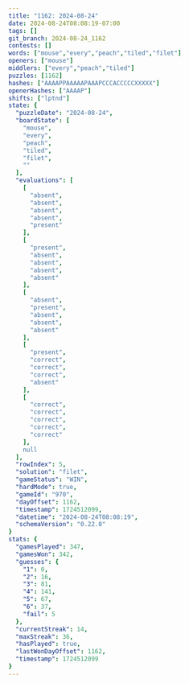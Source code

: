 ```yaml
---
title: "1162: 2024-08-24"
date: 2024-08-24T08:08:19-07:00
tags: []
git_branch: 2024-08-24_1162
contests: []
words: ["mouse","every","peach","tiled","filet"]
openers: ["mouse"]
middlers: ["every","peach","tiled"]
puzzles: [1162]
hashes: ["AAAAPPAAAAAPAAAPCCCACCCCCXXXXX"]
openerHashes: ["AAAAP"]
shifts: ["lptnd"]
state: {
  "puzzleDate": "2024-08-24",
  "boardState": [
    "mouse",
    "every",
    "peach",
    "tiled",
    "filet",
    ""
  ],
  "evaluations": [
    [
      "absent",
      "absent",
      "absent",
      "absent",
      "present"
    ],
    [
      "present",
      "absent",
      "absent",
      "absent",
      "absent"
    ],
    [
      "absent",
      "present",
      "absent",
      "absent",
      "absent"
    ],
    [
      "present",
      "correct",
      "correct",
      "correct",
      "absent"
    ],
    [
      "correct",
      "correct",
      "correct",
      "correct",
      "correct"
    ],
    null
  ],
  "rowIndex": 5,
  "solution": "filet",
  "gameStatus": "WIN",
  "hardMode": true,
  "gameId": "970",
  "dayOffset": 1162,
  "timestamp": 1724512099,
  "datetime": "2024-08-24T08:08:19",
  "schemaVersion": "0.22.0"
}
stats: {
  "gamesPlayed": 347,
  "gamesWon": 342,
  "guesses": {
    "1": 0,
    "2": 16,
    "3": 81,
    "4": 141,
    "5": 67,
    "6": 37,
    "fail": 5
  },
  "currentStreak": 14,
  "maxStreak": 36,
  "hasPlayed": true,
  "lastWonDayOffset": 1162,
  "timestamp": 1724512099
}
---
```

<!-- more -->
